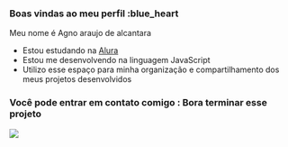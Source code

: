 ### Boas vindas ao meu perfil :blue_heart

Meu nome é Agno araujo de alcantara

- Estou estudando na [Alura](https://www.alura.com.br)
- Estou me desenvolvendo na linguagem JavaScript
- Utilizo esse espaço para minha organização e compartilhamento dos meus projetos desenvolvidos

### Você pode entrar em contato comigo : Bora terminar esse projeto

![](https://tenor.com/hCRMyfCD7W7.gif)



